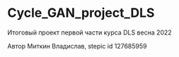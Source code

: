 # Cycle_GAN_project_DLS
Итоговый проект первой части курса DLS весна 2022

Автор Миткин Владислав, stepic id 127685959
